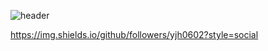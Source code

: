 ![header](https://capsule-render.vercel.app/api?type=Rounded&color=auto&height=200&section=header&text=Just%20DoIt&fontSize=90&animation=fadeIn)

https://img.shields.io/github/followers/yjh0602?style=social
<!--
**yjh0602/yjh0602** is a ✨ _special_ ✨ repository because its `README.md` (this file) appears on your GitHub profile.



